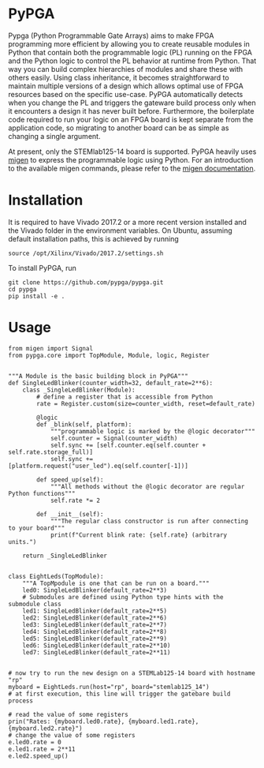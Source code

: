 PyPGA
=====

Pypga (Python Programmable Gate Arrays) aims to make FPGA programming more efficient by allowing you to create 
reusable modules in Python that contain both the programmable logic (PL) running on the FPGA and the Python logic 
to control the PL behavior at runtime from Python. That way you can build complex hierarchies of modules and share 
these with others easily. Using class inheritance, it becomes straightforward to maintain multiple versions of a 
design which allows optimal use of FPGA resources based on the specific use-case. PyPGA automatically detects when 
you change the PL and triggers the gateware build process only when it encounters a design it has never built before. 
Furthermore, the boilerplate code required to run your logic on an FPGA board is kept separate from the application 
code, so migrating to another board can be as simple as changing a single argument.  

At present, only the STEMlab125-14 board is supported. PyPGA heavily uses [migen](https://github.com/m-labs/migen) 
to express the programmable logic using Python. For an introduction to the available migen commands, please refer 
to the [migen documentation](https://m-labs.hk/migen/manual/fhdl.html). 


Installation
============

It is required to have Vivado 2017.2 or a more recent version installed and the Vivado folder in the environment 
variables. On Ubuntu, assuming default installation paths, this is achieved by running 

    source /opt/Xilinx/Vivado/2017.2/settings.sh


To install PyPGA, run

    git clone https://github.com/pypga/pypga.git
    cd pypga
    pip install -e .



Usage
=====


    from migen import Signal
    from pypga.core import TopModule, Module, logic, Register


    """A Module is the basic building block in PyPGA"""
    def SingleLedBlinker(counter_width=32, default_rate=2**6):
        class _SingleLedBlinker(Module):
            # define a register that is accessible from Python
            rate = Register.custom(size=counter_width, reset=default_rate)
    
            @logic
            def _blink(self, platform):
                """programmable logic is marked by the @logic decorator"""
                self.counter = Signal(counter_width)
                self.sync += [self.counter.eq(self.counter + self.rate.storage_full)]
                self.sync += [platform.request("user_led").eq(self.counter[-1])]

            def speed_up(self):
                """All methods without the @logic decorator are regular Python functions"""
                self.rate *= 2

            def __init__(self):
                """The regular class constructor is run after connecting to your board"""
                print(f"Current blink rate: {self.rate} (arbitrary units.")

        return _SingleLedBlinker
    
    
    class EightLeds(TopModule):
        """A TopMpodule is one that can be run on a board."""
        led0: SingleLedBlinker(default_rate=2**3)
        # Submodules are defined using Python type hints with the submodule class
        led1: SingleLedBlinker(default_rate=2**5)
        led2: SingleLedBlinker(default_rate=2**6)
        led3: SingleLedBlinker(default_rate=2**7)
        led4: SingleLedBlinker(default_rate=2**8)
        led5: SingleLedBlinker(default_rate=2**9)
        led6: SingleLedBlinker(default_rate=2**10)
        led7: SingleLedBlinker(default_rate=2**11)


    # now try to run the new design on a STEMLab125-14 board with hostname "rp"
    myboard = EightLeds.run(host="rp", board="stemlab125_14")
    # at first execution, this line will trigger the gatebare build process

    # read the value of some registers
    prin("Rates: {myboard.led0.rate}, {myboard.led1.rate}, {myboard.led2.rate}")
    # change the value of some registers
    e.led0.rate = 0
    e.led1.rate = 2**11
    e.led2.speed_up()
